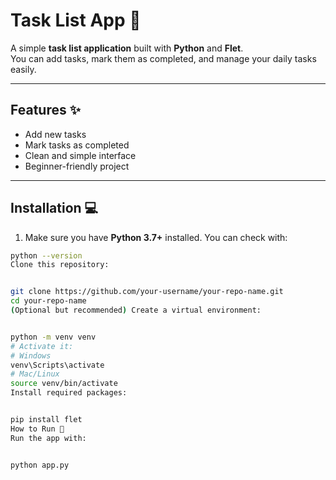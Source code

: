 # Task List App 📝

A simple **task list application** built with **Python** and **Flet**.  
You can add tasks, mark them as completed, and manage your daily tasks easily.  

---

## Features ✨
- Add new tasks  
- Mark tasks as completed  
- Clean and simple interface  
- Beginner-friendly project  

---

## Installation 💻

1. Make sure you have **Python 3.7+** installed. You can check with:

```bash
python --version
Clone this repository:


git clone https://github.com/your-username/your-repo-name.git
cd your-repo-name
(Optional but recommended) Create a virtual environment:


python -m venv venv
# Activate it:
# Windows
venv\Scripts\activate
# Mac/Linux
source venv/bin/activate
Install required packages:


pip install flet
How to Run 🚀
Run the app with:


python app.py
